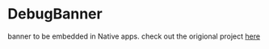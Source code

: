 # DebugBanner
banner to be embedded in Native apps. check out the origional project [here](https://github.com/armcha/DebugBanner?utm_source=android-arsenal.com&utm_medium=referral&utm_campaign=7090)
